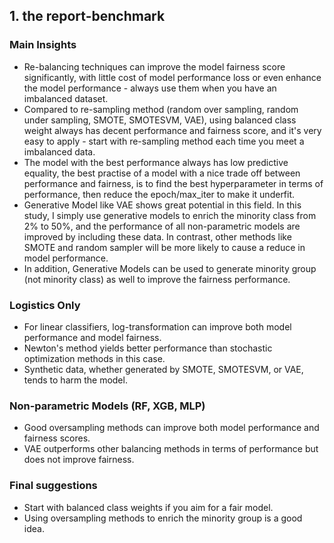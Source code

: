 ## 1. the report-benchmark

### Main Insights
* Re-balancing techniques can improve the model fairness score significantly, with little cost of model performance loss or even enhance the model performance - always use them when you have an imbalanced dataset.
* Compared to re-sampling method (random over sampling, random under sampling, SMOTE, SMOTESVM, VAE), using balanced class weight always has decent performance and fairness score, and it's very easy to apply - start with re-sampling method each time you meet a imbalanced data.
* The model with the best performance always has low predictive equality, the best practise of a model with a nice trade off between performance and fairness, is to find the best hyperparameter in terms of performance, then reduce the epoch/max_iter to make it underfit.
* Generative Model like VAE shows great potential in this field. In this study, I simply use generative models to enrich the minority class  from 2% to 50%, and the performance of all non-parametric models are improved by including these data. In contrast, other methods like SMOTE and random sampler will be more likely to cause a reduce in model performance.
* In addition, Generative Models can be used to generate minority group (not minority class) as well to improve the fairness performance.

  
### Logistics Only
* For linear classifiers, log-transformation can improve both model performance and model fairness.
* Newton's method yields better performance than stochastic optimization methods in this case.
* Synthetic data, whether generated by SMOTE, SMOTESVM, or VAE, tends to harm the model.

### Non-parametric Models (RF, XGB, MLP)
* Good oversampling methods can improve both model performance and fairness scores.
* VAE outperforms other balancing methods in terms of performance but does not improve fairness.

### Final suggestions
* Start with balanced class weights if you aim for a fair model.
* Using oversampling methods to enrich the minority group is a good idea.
